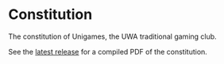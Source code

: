 # Constitution
The constitution of Unigames, the UWA traditional gaming club.

See the [latest release](../../releases/latest) for a compiled PDF of the constitution.
